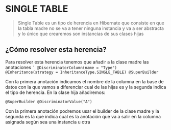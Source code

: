# SINGLE TABLE
>Single Table es un tipo de herencia en Hibernate que consiste en que la tabla madre no se va a tener ninguna instancia y va a ser abstracta y lo único que crearemos son instancias de sus clases hijas
## ¿Cómo resolver esta herencia?
Para resolver esta herencia tenemos que añadir a la clase madre las anotaciones `
´
@DiscriminatorColumn(name = "Type")
@Inheritance(strategy = InheritanceType.SINGLE_TABLE)
@SuperBuilder
`

Con la primera anotación indicamos el nombre de la columna en la base de datos con la que vamos a diferenciar cual de las hijas es y la segunda indica el tipo de herencia. En la clase hija añadiremos:

`
@SuperBuilder
@DiscriminatorValue("A")
`

Con la primera anotación podremos usar el builder de la clase madre y la segunda es la que indica cual es la anotación que va a salir en la columna asignada según sea una instancia u otra
